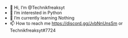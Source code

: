 - 👋 Hi, I’m @Technikfreaksyt
- 👀 I’m interested in Python
- 🌱 I’m currently learning Nothing
- 📫 How to reach me  https://discord.gg/JvbNnUnsSm or Technikfreaksyt#7724

